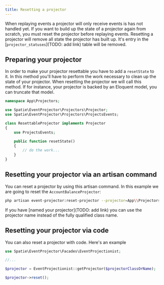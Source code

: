 ```yaml
---
title: Resetting a projector
---
```


When replaying events a projector will only receive events is has not handled yet. If you want to build up the state of a projector again from scratch, you must reset the projector before replaying events. Resetting a projector will remove all state the projector has built up. It's entry in the [`projector_statuses`](TODO: add link) table will be removed.

## Preparing your projector

In order to make your projector resettable you have to add a `resetState` to it. In this method you'll have to perform the work necessary to clean up the state of your projector. When resetting the projector we will call this method. If for instance, your projector is backed by an Eloquent model, you can truncate that model.

```php
namespace App\Projectors;

use Spatie\EventProjector\Projectors\Projector;
use Spatie\EventProjector\Projectors\ProjectsEvents;

class ResettableProjector implements Projector
{
    use ProjectsEvents;

    public function resetState()
    {
        // do the work...
    }
}
```

## Resetting your projector via an artisan command

You can reset a projector by using this artisan command. In this example we are going to reset the `AccountBalanceProjector`:

```bash
php artisan event-projector:reset-projector --projector=App\\Projectors\\AccountBalanceProjector
```

If you have [named your projector](TODO: add link) you can use the projector name instead of the fully qualified class name.

## Resetting your projector via code

You can also reset a projector with code. Here's an example

```php
use Spatie\EventProjector\Facades\EventProjectionist;

//...

$projector = EventProjectionist::getProjector($projectorClassOrName);

$projector->reset();
```
